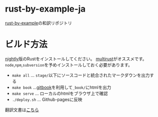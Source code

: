 # rust-by-example-ja

[rust-by-example](https://github.com/rust-lang/rust-by-example)の和訳リポジトリ

# ビルド方法

[nightly](http://www.rust-lang.org/install.html)版のRustをインストールしてください。
[multirust](https://github.com/brson/multirust)がオススメです。
`node`,`npm`,`subversion`を予めインストールしておく必要があります。


- `make all` ... `stage/`以下にソースコードと統合されたマークダウンを出力する
- `make book` ...[gitbook](https://www.gitbook.com/)を利用して`_book/`にhtmlを出力
- `make serve` ... ローカルのhtmlをブラウザ上で確認
- `./deploy.sh` ... Github-pagesに反映

翻訳文書は[こちら](http://rust-lang-ja.github.io/rust-by-example-ja/index.html)
